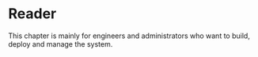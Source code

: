 # Reader

This chapter is mainly for engineers and administrators who want to build, deploy and manage the system.

